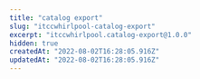 ```yaml
---
title: "catalog export"
slug: "itccwhirlpool-catalog-export"
excerpt: "itccwhirlpool.catalog-export@1.0.0"
hidden: true
createdAt: "2022-08-02T16:28:05.916Z"
updatedAt: "2022-08-02T16:28:05.916Z"
---
```

